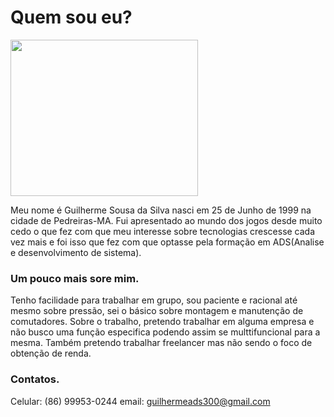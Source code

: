 # Quem sou eu?
<img src="https://user-images.githubusercontent.com/44701885/54544107-aafda500-497d-11e9-86c0-8cbf9f51f08d.jpg" height="250" width="300"></p>
Meu nome é Guilherme Sousa da Silva nasci em 25 de Junho de 1999 na cidade de Pedreiras-MA. Fui apresentado ao mundo dos jogos desde muito cedo o que fez com que meu interesse sobre tecnologias crescesse cada vez mais e foi isso que fez com que optasse pela formação em ADS(Analise e desenvolvimento de sistema).</p>
### Um pouco mais sore mim.
Tenho facilidade para trabalhar em grupo, sou paciente e racional até mesmo sobre pressão, sei o básico sobre montagem e manutenção de comutadores.
Sobre o trabalho, pretendo trabalhar em alguma empresa e não busco uma função especifica podendo assim se multtifuncional para a mesma. Também pretendo trabalhar freelancer mas não sendo o foco de obtenção de renda.</p>

### Contatos.
Celular: (86) 99953-0244
email: guilhermeads300@gmail.com
